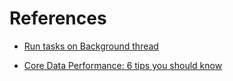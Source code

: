 # References

* [Run tasks on Background thread](https://blog.nfnlabs.in/run-tasks-on-background-thread-swift-5d3aec272140)

* [Core Data Performance: 6 tips you should know](https://www.avanderlee.com/swift/core-data-performance/)
